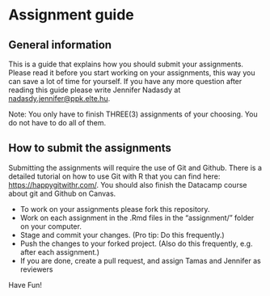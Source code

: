 # Assignment guide
## General information
This is a guide that explains how you should submit your assignments. Please read it before you start working on your assignments, this way you can save a lot of time for yourself. If you have any more question after reading this guide please write Jennifer Nadasdy at nadasdy.jennifer@ppk.elte.hu.

Note: You only have to finish THREE(3) assignments of your choosing. You do not have to do all of them.

## How to submit the assignments
Submitting the assignments will require the use of Git and Github. There is a detailed tutorial on how to use Git with R that you can find here: https://happygitwithr.com/. You should also finish the Datacamp course about git and Github on Canvas.

- To work on your assignments please fork this repository.
- Work on each assignment in the .Rmd files in the “assignment/” folder on your computer.
- Stage and commit your changes. (Pro tip: Do this frequently.)
- Push the changes to your forked project. (Also do this frequently, e.g. after each assignment.)
- If you are done, create a pull request, and assign Tamas and Jennifer as reviewers

Have Fun!
